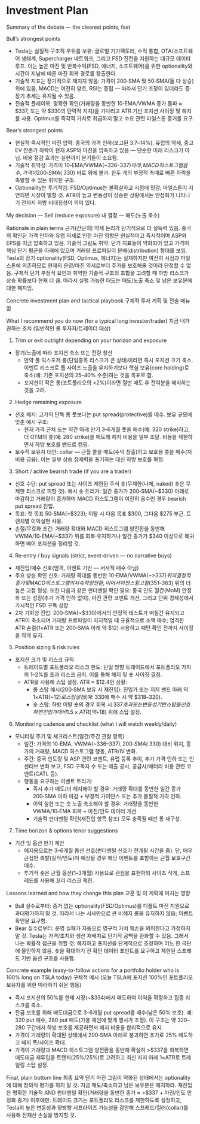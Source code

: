 # Investment Plan

Summary of the debate — the clearest points, fast

Bull’s strongest points
- Tesla는 실질적·구조적 우위를 보유: 글로벌 기가팩토리, 수직 통합, OTA/소프트웨어 생태계, Supercharger 네트워크, 그리고 FSD 진전을 지원하는 대규모 데이터 루프. 이는 높은 마진 및 반복수익(FSD, 에너지, 소프트웨어)을 위한 optionality와 시간이 지남에 따른 마진 회복 경로를 창출한다.
- 기술적 지표는 장기적으로 깨지지 않음: 가격이 200‑SMA 및 50‑SMA(둘 다 상승) 위에 있음, MACD는 여전히 양호, RSI는 중립 — 따라서 단기 조정이 있더라도 중·장기 추세는 유지될 수 있음.
- 전술적 플레이북: 명확한 확인(거래량을 동반한 10‑EMA/VWMA 종가 돌파 ≈ $337, 또는 약 $330의 탄력적 지지)을 기다리고 ATR 기반 포지션 사이징 및 헤지를 사용. Optimus를 즉각적 가치로 취급하지 말고 수요 관련 마일스톤 증거를 요구.

Bear’s strongest points
- 현실적·즉시적인 마진 압력: 중국의 가격 인하(보고된 3.7–14%), 유럽의 약세, 중고 EV 잔존가 하락이 현재 ASP와 마진을 압축하고 있음 — 단순한 미래 리스크가 아님. 비용 절감 효과는 실현까지 분기들이 소요됨.
- 기술적 취약성: 가격이 10‑EMA/VWMA(~$336–337) 아래, MACD 히스토그램 음수, 가격이 200‑SMA(~$330) 바로 위에 불과. 한두 개의 부정적 촉매로 빠른 하락을 촉발할 수 있는 취약한 구조.
- Optionality는 투기적임: FSD/Optimus는 불확실하고 시점에 민감; 마일스톤이 지연되면 시장이 벌할 것. ATR이 높고 변동성이 상승한 상황에서는 안정화가 나타나기 전까지 하방 비대칭성이 의미 있다.

My decision — Sell (reduce exposure)
내 결정 — 매도(노출 축소)

Rationale in plain terms
근거(간단히)
약세 논리가 단기적으로 더 설득력 있음. 중국의 확인된 가격 인하와 유럽 약세로 인한 마진 영향은 현실적이고 즉시적이며 ASP와 EPS를 지금 압축하고 있음. 기술적 그림도 취약: 단기 지표들이 약화되어 있고 가격이 핵심 단기 평균들 아래에 있으며 거래량 프로파일이 분배(distribution) 형태를 보임. Tesla의 장기 optionality(FSD, Optimus, 에너지)는 실재하지만 여전히 시점과 마일스톤에 의존하므로 현재의 운영/마진 약세로부터 주가를 보호해줄 것이라 단정할 수 없음. 구체적 단기 부정적 요인과 취약한 기술적 구조의 조합을 고려할 때 하방 리스크가 상승 확률보다 현재 더 큼. 따라서 실행 가능한 태도는 매도/노출 축소 및 남은 보유분에 대한 헤지임.

Concrete investment plan and tactical playbook
구체적 투자 계획 및 전술 매뉴얼

What I recommend you do now (for a typical long investor/trader)
지금 내가 권하는 조치 (일반적인 롱 투자자/트레이더 대상)
1) Trim or exit outright depending on your horizon and exposure
- 장기/노출에 따라 포지션 축소 또는 전량 청산
  - 만약 풀 익스포저 롱(단일종목 리스크가 큰 상태)이라면 즉시 포지션 크기 축소. 이벤트 리스크로 풀 사이즈 노출을 유지하기보다 핵심 보유(core holding)로 축소(예: 기존 포지션의 25–40% 수준)하는 것을 목표로 함.
  - 포지션이 작은 롱(포트폴리오의 <2%)이라면 절반 매도 후 잔여분을 헤지하는 것을 고려.

2) Hedge remaining exposure
- 선호 헤지: 고가의 단독 롱 풋보다는 put spread(protective)를 매수. 보유 규모에 맞춘 예시 구조:
  - 현재 가격 근처 또는 약간 아래 만기 3–6개월 풋을 매수(예: 320 strike)하고, 더 OTM의 풋(예: 280 strike)을 매도해 헤지 비용을 일부 조달. 비용을 제한하면서 하방 보호를 밴드로 캡핑.
- 보수적 보유자 대안: collar — 근월 콜을 매도(수익 창출)하고 보호용 풋을 매수(저비용 금융). 이는 일부 상승 잠재력을 포기하는 대신 하방 보호를 확정.

3) Short / active bearish trade (if you are a trader)
- 선호 수단: put spread 또는 사이즈 제한된 주식 숏(무제한(나체, naked) 숏은 무제한 리스크로 피할 것). 예시 숏 트리거: 일간 종가가 200‑SMA(~$330) 아래로 마감하고 거래량이 증가하며 MACD 히스토그램이 여전히 음수인 경우 bearish put spread 진입.
- 목표: 첫 목표 50‑SMA(~$323); 이탈 시 다음 목표 $300, 그다음 $275 부근. 트랜치별 이익실현 사용.
- 손절/무효화 조건: 거래량 확대와 MACD 히스토그램 양전환을 동반해 VWMA/10‑EMA(~$337) 위를 회복·유지하거나 일간 종가가 $340 이상으로 복귀하면 베어 포지션을 정리할 것.

4) Re‑entry / buy signals (strict, event‑driven — no narrative buys)
- 재진입/매수 신호(엄격, 이벤트 기반 — 서사적 매수 아님)
- 주요 상승 확인 신호: 거래량 확대를 동반한 10‑EMA/VWMA(~>$337) 위의 결정적 종가 및 MACD 히스토그램의 지속적 양전환, 이어서 이전 스윙 고점($351–363) 위의 더 높은 고점 형성. 또한 다음과 같은 펀더멘털 확인 필요: 중국 인도 월간(MoM) 안정화 또는 성장(추가 가격 인하 없이), 마진 관련 코멘트 개선, 그리고 단위 경제성에서 가시적인 FSD 구독 성장.
- 2차 기회성 진입: 200‑SMA(~$330)에서의 안정적 테스트가 며칠간 유지되고 ATR이 축소되며 거래량 프로파일이 지지적일 때 규율적으로 소액 매수; 엄격한 ATR 손절(1×ATR 또는 200‑SMA 아래 약 $12) 사용하고 패턴 확인 전까지 사이징을 작게 유지.

5) Position sizing & risk rules
- 포지션 크기 및 리스크 규칙
  - 트레이드별 포트폴리오 리스크 한도: 단일 방향 트레이드에서 포트폴리오 가치의 1–2%를 초과 리스크 금지. 이를 통해 헤지 및 숏 사이징 결정.
  - ATR을 사용해 스탑 설정. ATR ≈ $12.4인 상황:
    - 롱 스탑 예시(200‑SMA 보유 시 재진입): 진입가 또는 지지 밴드 아래 약 1×ATR(~$12)로 스탑 설정(예: ~$330에 매수 시 약 $318–320).
    - 숏 스탑: 하방 이탈 숏의 경우 회복 시 $337 초과 또는 변동성 기반 스탑을 선호하면 진입가 대비 1.5×ATR(약 +$18) 위에 스탑 설정.

6) Monitoring cadence and checklist (what I will watch weekly/daily)
- 모니터링 주기 및 체크리스트(일간/주간 관찰 항목)
  - 일간: 가격의 10‑EMA, VWMA(~$336–337), 200‑SMA(~$330) 대비 위치, 종가의 거래량, MACD 히스토그램 행동, ATR/IV 변화.
  - 주간: 중국 인도량 및 ASP 관련 코멘트, 유럽 등록 추이, 추가 가격 인하 또는 인센티브 변화 보고, FSD 구독자 수 또는 매출 공시, 공급사/배터리 비용 관련 코멘트(CATL 등).
  - 행동을 요구하는 이벤트 트리거:
    - 즉시 추가 매도/더 헤지해야 할 경우: 거래량 확대를 동반한 일간 종가 200‑SMA 이하 마감 + 부정적 가이던스 또는 추가 물질적 가격 인하.
    - 이익 실현 또는 숏 노출 축소해야 할 경우: 거래량을 동반한 VWMA/10‑EMA 회복 + 마진/인도 데이터 개선.
    - 기술적·펀더멘털 확인(재진입 항목 참조) 모두 충족될 때만 롱 재구성.

7) Time horizon & options tenor suggestions
- 기간 및 옵션 만기 제안
  - 헤지용으로는 3–6개월 옵션 선호(펀더멘털 신호가 전개될 시간을 줌). 단, 매우 근접한 촉발(실적/인도)이 예상될 경우 해당 이벤트를 포함하는 근월 보호구간 매수.
  - 투기적 숏은 근월 옵션(1–3개월) 사용으로 관점을 표현하되 사이즈 작게, 스프레드를 사용해 꼬리 리스크 제한.

Lessons learned and how they change this plan
교훈 및 이 계획에 미치는 영향
- Bull 실수로부터: 증거 없는 optionality(FSD/Optimus)를 디폴트 마진 지원으로 과대평가하지 말 것. 따라서 나는 서사만으로 큰 비헤지 롱을 유지하지 않음; 이벤트 확인을 요구함.
- Bear 실수로부터: 운영 실패가 자동으로 영구적 가치 훼손을 의미한다고 가정하지 말 것. Tesla는 가격/조치와 생산 재배치로 단기적 공백을 완화할 수 있음. 그래서 나는 확률적 접근을 취할 것: 헤지하고 포지션을 단계적으로 조정하며 어느 한 극단에 올인하지 않음. 숏을 확대하기 전 확인 데이터 포인트를 요구하고 제한된 스프레드 기반 옵션 구조를 사용함.

Concrete example (easy-to-follow actions for a portfolio holder who is 100% long on TSLA today)
구체적 예시 (오늘 TSLA에 포지션 100%인 포트폴리오 보유자를 위한 따라하기 쉬운 행동)
- 즉시 포지션의 50%를 현재 시장(~$334)에서 매도하여 이익을 확정하고 집중 리스크를 축소.
- 잔금 보호를 위해 매도대금으로 3–6개월 put spread를 매수(남은 50% 보호). 예: 320 put 매수, 280 put 매도(가용 체인에 맞게 행사가 조정). 이 구조는 약 $320–$280 구간에서 하방 보호를 제공하면서 헤지 비용을 합리적으로 유지.
- 가격이 거래량이 확대된 상태에서 200‑SMA 아래로 붕괴하면 추가로 25% 매도하고 헤지 폭/사이즈 확대.
- 가격이 거래량과 MACD 히스토그램 양전환을 동반해 확실히 >$337을 회복하면 매도대금 재투입을 트랜치(25%/25%)로 고려하고 최신 지지 아래 1×ATR로 트레일링 스탑 설정.

Final, plain bottom line
최종 요약
단기 마진 그림이 약화된 상태에서는 optionality에 대해 창의적 평가를 하지 말 것. 지금 매도/축소하고 남은 보유분은 헤지하라. 재진입은 명확한 기술적 AND 펀더멘털 확인(거래량을 동반한 종가 ≈ >$337 + 마진/인도 안정화 증거) 이후에만. 트레이드 크기는 포트폴리오 리스크를 제한하도록 설정하고, Tesla의 높은 변동성과 양방향 서프라이즈 가능성을 감안해 스프레드/컬러(collar)를 사용해 전재산 손실을 방지할 것.
